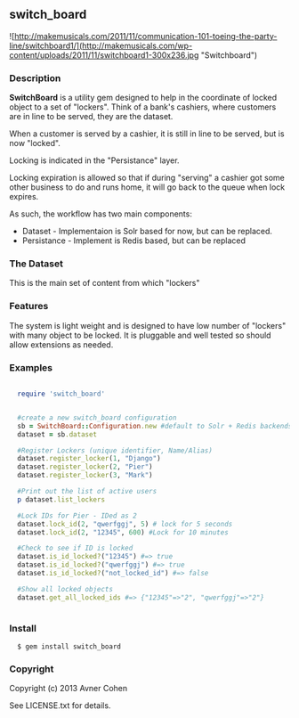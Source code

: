 ## switch_board

![http://makemusicals.com/2011/11/communication-101-toeing-the-party-line/switchboard1/](http://makemusicals.com/wp-content/uploads/2011/11/switchboard1-300x236.jpg "Switchboard")

### Description

**SwitchBoard** is a utility gem designed to help in the coordinate of locked object to a set of "lockers".
Think of a bank's cashiers, where customers are in line to be served, they are the dataset.

When a customer is served by a cashier, it is still in line to be served, but is now "locked".

Locking is indicated in the "Persistance" layer.

Locking expiration is allowed so that if during "serving" a cashier got some other business to do and runs home, it will go back to the queue when lock expires.


As such, the workflow has two main components:

* Dataset - Implementaion is Solr based for now, but can be replaced.
* Persistance - Implement is Redis based, but can be replaced

### The Dataset

This is the main set of content from which "lockers"

### Features

The system is light weight and is designed to have low number of "lockers" with many object to be locked.
It is pluggable and well tested so should allow extensions as needed.

### Examples

````ruby

  require 'switch_board'


  #create a new switch_board configuration
  sb = SwitchBoard::Configuration.new #default to Solr + Redis backends
  dataset = sb.dataset

  #Register Lockers (unique identifier, Name/Alias)
  dataset.register_locker(1, "Django")
  dataset.register_locker(2, "Pier")
  dataset.register_locker(3, "Mark")

  #Print out the list of active users
  p dataset.list_lockers

  #Lock IDs for Pier - IDed as 2
  dataset.lock_id(2, "qwerfggj", 5) # lock for 5 seconds
  dataset.lock_id(2, "12345", 600) #Lock for 10 minutes

  #Check to see if ID is locked
  dataset.is_id_locked?("12345") #=> true
  dataset.is_id_locked?("qwerfggj") #=> true
  dataset.is_id_locked?("not_locked_id") #=> false

  #Show all locked objects
  dataset.get_all_locked_ids #=> {"12345"=>"2", "qwerfggj"=>"2"}



````

### Install

````
  $ gem install switch_board
````
### Copyright

Copyright (c) 2013 Avner Cohen

See LICENSE.txt for details.
